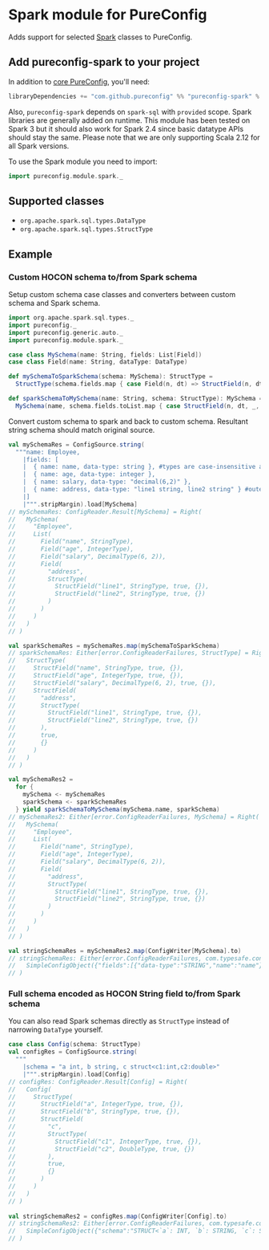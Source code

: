 # Spark module for PureConfig

Adds support for selected [Spark](http://spark.apache.org/) classes to PureConfig.

## Add pureconfig-spark to your project

In addition to [core PureConfig](https://github.com/pureconfig/pureconfig), you'll need:

```scala
libraryDependencies += "com.github.pureconfig" %% "pureconfig-spark" % "0.16.0"
```

Also, `pureconfig-spark` depends on `spark-sql` with `provided` scope.
Spark libraries are generally added on runtime.
This module has been tested on Spark 3 but it should also work for Spark 2.4 since basic datatype APIs should stay the same.
Please note that we are only supporting Scala 2.12 for all Spark versions.

To use the Spark module you need to import:
```scala
import pureconfig.module.spark._
```

## Supported classes

* `org.apache.spark.sql.types.DataType`
* `org.apache.spark.sql.types.StructType`

## Example

### Custom HOCON schema to/from Spark schema
Setup custom schema case classes and converters between custom schema and Spark schema.
```scala
import org.apache.spark.sql.types._
import pureconfig._
import pureconfig.generic.auto._
import pureconfig.module.spark._

case class MySchema(name: String, fields: List[Field])
case class Field(name: String, dataType: DataType)

def mySchemaToSparkSchema(schema: MySchema): StructType =
  StructType(schema.fields.map { case Field(n, dt) => StructField(n, dt) })

def sparkSchemaToMySchema(name: String, schema: StructType): MySchema =
  MySchema(name, schema.fields.toList.map { case StructField(n, dt, _, _) => Field(n, dt) })
```

Convert custom schema to spark and back to custom schema. Resultant string schema should match original source.
```scala
val mySchemaRes = ConfigSource.string(
  """name: Employee,
    |fields: [
    |  { name: name, data-type: string }, #types are case-insensitive and some types have variations/truncations
    |  { name: age, data-type: integer },
    |  { name: salary, data-type: "decimal(6,2)" },
    |  { name: address, data-type: "line1 string, line2 string" } #outer `struct` is optional
    |]
    |""".stripMargin).load[MySchema]
// mySchemaRes: ConfigReader.Result[MySchema] = Right(
//   MySchema(
//     "Employee",
//     List(
//       Field("name", StringType),
//       Field("age", IntegerType),
//       Field("salary", DecimalType(6, 2)),
//       Field(
//         "address",
//         StructType(
//           StructField("line1", StringType, true, {}),
//           StructField("line2", StringType, true, {})
//         )
//       )
//     )
//   )
// )

val sparkSchemaRes = mySchemaRes.map(mySchemaToSparkSchema)
// sparkSchemaRes: Either[error.ConfigReaderFailures, StructType] = Right(
//   StructType(
//     StructField("name", StringType, true, {}),
//     StructField("age", IntegerType, true, {}),
//     StructField("salary", DecimalType(6, 2), true, {}),
//     StructField(
//       "address",
//       StructType(
//         StructField("line1", StringType, true, {}),
//         StructField("line2", StringType, true, {})
//       ),
//       true,
//       {}
//     )
//   )
// )

val mySchemaRes2 =
  for {
    mySchema <- mySchemaRes
    sparkSchema <- sparkSchemaRes
  } yield sparkSchemaToMySchema(mySchema.name, sparkSchema)
// mySchemaRes2: Either[error.ConfigReaderFailures, MySchema] = Right(
//   MySchema(
//     "Employee",
//     List(
//       Field("name", StringType),
//       Field("age", IntegerType),
//       Field("salary", DecimalType(6, 2)),
//       Field(
//         "address",
//         StructType(
//           StructField("line1", StringType, true, {}),
//           StructField("line2", StringType, true, {})
//         )
//       )
//     )
//   )
// )

val stringSchemaRes = mySchemaRes2.map(ConfigWriter[MySchema].to)
// stringSchemaRes: Either[error.ConfigReaderFailures, com.typesafe.config.ConfigValue] = Right(
//   SimpleConfigObject({"fields":[{"data-type":"STRING","name":"name"},{"data-type":"INT","name":"age"},{"data-type":"DECIMAL(6,2)","name":"salary"},{"data-type":"STRUCT<`line1`: STRING, `line2`: STRING>","name":"address"}],"name":"Employee"})
// )
```

### Full schema encoded as HOCON String field to/from Spark schema
You can also read Spark schemas directly as `StructType` instead of narrowing `DataType` yourself.
```scala
case class Config(schema: StructType)
val configRes = ConfigSource.string(
  """
    |schema = "a int, b string, c struct<c1:int,c2:double>"
    |""".stripMargin).load[Config]
// configRes: ConfigReader.Result[Config] = Right(
//   Config(
//     StructType(
//       StructField("a", IntegerType, true, {}),
//       StructField("b", StringType, true, {}),
//       StructField(
//         "c",
//         StructType(
//           StructField("c1", IntegerType, true, {}),
//           StructField("c2", DoubleType, true, {})
//         ),
//         true,
//         {}
//       )
//     )
//   )
// )
    
val stringSchemaRes2 = configRes.map(ConfigWriter[Config].to)
// stringSchemaRes2: Either[error.ConfigReaderFailures, com.typesafe.config.ConfigValue] = Right(
//   SimpleConfigObject({"schema":"STRUCT<`a`: INT, `b`: STRING, `c`: STRUCT<`c1`: INT, `c2`: DOUBLE>>"})
// )
```
